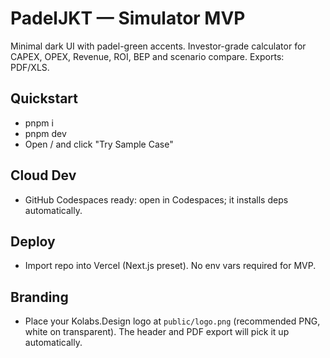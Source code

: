 # PadelJKT — Simulator MVP

Minimal dark UI with padel-green accents. Investor-grade calculator for CAPEX, OPEX, Revenue, ROI, BEP and scenario compare. Exports: PDF/XLS.

## Quickstart

- pnpm i
- pnpm dev
- Open / and click "Try Sample Case"

## Cloud Dev

- GitHub Codespaces ready: open in Codespaces; it installs deps automatically.

## Deploy

- Import repo into Vercel (Next.js preset). No env vars required for MVP.

## Branding

- Place your Kolabs.Design logo at `public/logo.png` (recommended PNG, white on transparent). The header and PDF export will pick it up automatically.

